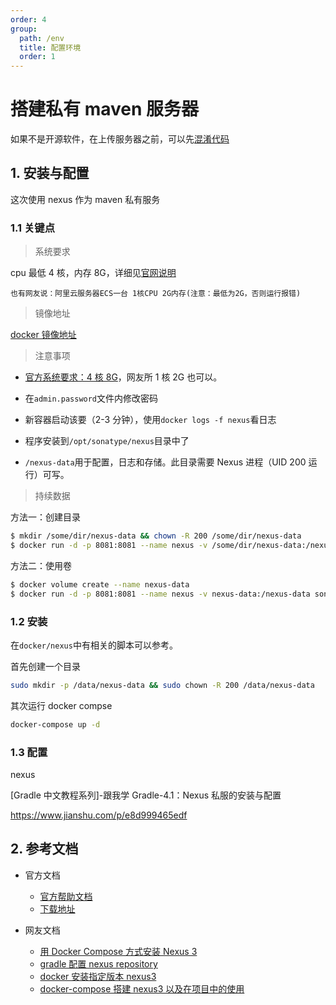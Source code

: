 ```yaml
---
order: 4
group:
  path: /env
  title: 配置环境
  order: 1
---
```


# 搭建私有 maven 服务器

如果不是开源软件，在上传服务器之前，可以先[混淆代码](proguard.md)

## 1. 安装与配置

这次使用 nexus 作为 maven 私有服务

### 1.1 关键点

> 系统要求

cpu 最低 4 核，内存 8G，详细见[官网说明](https://help.sonatype.com/repomanager3/installation/system-requirements#SystemRequirements-WebBrowser)

`也有网友说：阿里云服务器ECS一台 1核CPU 2G内存(注意：最低为2G，否则运行报错)`

> 镜像地址

[docker 镜像地址](https://hub.docker.com/r/sonatype/nexus3/)

> 注意事项

- [官方系统要求：4 核 8G](https://help.sonatype.com/display/NXRM3/System+Requirements)，网友所 1 核 2G 也可以。

- 在`admin.password`文件内修改密码

- 新容器启动该要（2-3 分钟），使用`docker logs -f nexus`看日志

- 程序安装到`/opt/sonatype/nexus`目录中了

- `/nexus-data`用于配置，日志和存储。此目录需要 Nexus 进程（UID 200 运行）可写。

> 持续数据

方法一：创建目录

```sh
$ mkdir /some/dir/nexus-data && chown -R 200 /some/dir/nexus-data
$ docker run -d -p 8081:8081 --name nexus -v /some/dir/nexus-data:/nexus-data sonatype/nexus3
```

方法二：使用卷

```sh
$ docker volume create --name nexus-data
$ docker run -d -p 8081:8081 --name nexus -v nexus-data:/nexus-data sonatype/nexus3
```

### 1.2 安装

在`docker/nexus`中有相关的脚本可以参考。

首先创建一个目录

```sh
sudo mkdir -p /data/nexus-data && sudo chown -R 200 /data/nexus-data
```

其次运行 docker compse

```sh
docker-compose up -d
```

### 1.3 配置

nexus

[Gradle 中文教程系列]-跟我学 Gradle-4.1：Nexus 私服的安装与配置

https://www.jianshu.com/p/e8d999465edf

## 2. 参考文档

- 官方文档

  - [官方帮助文档](https://help.sonatype.com/repomanager3)
  - [下载地址](https://help.sonatype.com/repomanager3/download)

- 网友文档
  - [用 Docker Compose 方式安装 Nexus 3](https://blog.csdn.net/nklinsirui/article/details/96335635)
  - [gradle 配置 nexus repository](https://www.jianshu.com/p/55a1286b6a6a)
  - [docker 安装指定版本 nexus3](https://www.cnblogs.com/moris5013/p/11440784.html)
  - [docker-compose 搭建 nexus3 以及在项目中的使用](https://blog.csdn.net/weixin_38287709/article/details/105303803)
